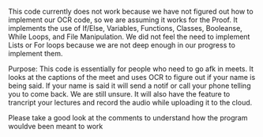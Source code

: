 This code currently does not work because we have not figured out how to implement our OCR code, so we are assuming it works for the Proof.
It implements the use of If/Else, Variables, Functions, Classes, Booleanse, While Loops, and File Manipulation. We did not feel the need to implement Lists or For loops because we are not deep enough in our progress to implement them.

Purpose: This code is essentially for people who need to go afk in meets. It looks at the captions of the meet and uses OCR to figure out if your name is being said. If your name is said it will send a notif or call your phone telling you to come back. We are still unsure. It will also have the feature to trancript your lectures and record the audio while uploading it to the cloud.

Please take a good look at the comments to understand how the program wouldve been meant to work
